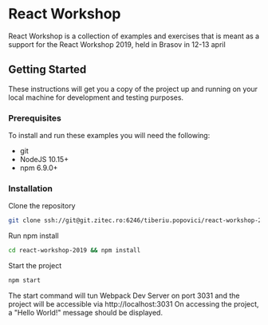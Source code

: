 # React Workshop #
React Workshop is a collection of examples and exercises that is meant as a support for the React Workshop 2019, held in Brasov in 12-13 april

## Getting Started ##
These instructions will get you a copy of the project up and running on your local machine for development and testing purposes.

### Prerequisites ###
To install and run these examples you will need the following:
* git
* NodeJS 10.15+
* npm 6.9.0+

### Installation ###
Clone the repository
``` bash
git clone ssh://git@git.zitec.ro:6246/tiberiu.popovici/react-workshop-2019.git
```
Run npm install
``` bash
cd react-workshop-2019 && npm install
```
Start the project
``` bash
npm start
```
The start command will tun Webpack Dev Server on port 3031 and the project will be accessible via http://localhost:3031
On accessing the project, a "Hello World!" message should be displayed.
